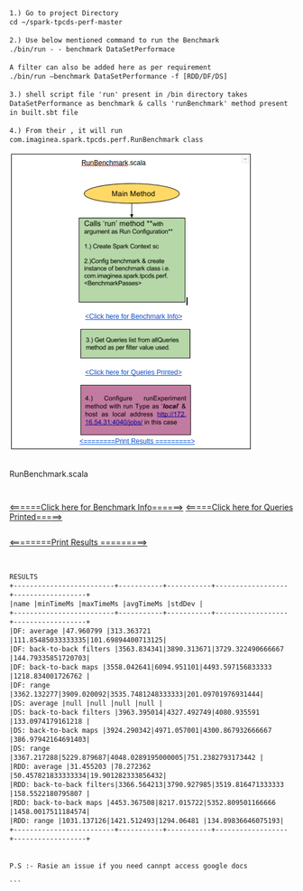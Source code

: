 ```
	 	 	


1.) Go to project Directory
cd ~/spark-tpcds-perf-master

2.) Use below mentioned command to run the Benchmark
./bin/run - - benchmark DataSetPerformace

A filter can also be added here as per requirement
./bin/run –benchmark DataSetPerformance -f [RDD/DF/DS]

3.) shell script file 'run' present in /bin directory takes DataSetPerformance as benchmark & calls 'runBenchmark' method present in built.sbt file

4.) From their , it will run com.imaginea.spark.tpcds.perf.RunBenchmark class

```
![alt tag](https://github.com/scharanjit/spark-tpcds-perf-master/blob/master/image.png)
```
```` 
RunBenchmark.scala
```
```` 


```
````                              


[<======Click here for Benchmark Info======>](https://docs.google.com/document/d/18iJqSMsXEpuVeKIrG5XwoFhsGJyopI3h0_AA_0CpNPc/edit)
[<=====Click here for Queries Printed=====>](https://docs.google.com/document/d/1V5GycG8MgLG5G_YxpKzPCfrL6eD6ZpyxI_hQ63_S3aU/edit)

   ```
   ````                                
[<========Print Results =========>](https://docs.google.com/document/d/10PqpW7YJC07cngoWTTg5BrURV5WNxmdG1tVLihdoyCI/edit)

```
```` 



````

RESULTS
+-------------------------+-----------+-----------+------------------+------------------+
|name |minTimeMs |maxTimeMs |avgTimeMs |stdDev |
+-------------------------+-----------+-----------+------------------+------------------+
|DF: average |47.960799 |313.363721 |111.85485033333335|101.69894400713125|
|DF: back-to-back filters |3563.834341|3890.313671|3729.322490666667 |144.79335851720703|
|DF: back-to-back maps |3558.042641|6094.951101|4493.597156833333 |1218.834001726762 |
|DF: range |3362.132277|3909.020092|3535.7481248333333|201.09701976931444|
|DS: average |null |null |null |null |
|DS: back-to-back filters |3963.395014|4327.492749|4080.935591 |133.0974179161218 |
|DS: back-to-back maps |3924.290342|4971.057001|4300.867932666667 |386.97942164691403|
|DS: range |3367.217288|5229.879687|4048.0289195000005|751.2382793173442 |
|RDD: average |31.455203 |78.272362 |50.457821833333334|19.901282333856432|
|RDD: back-to-back filters|3366.564213|3790.927985|3519.816471333333 |158.5522180795807 |
|RDD: back-to-back maps |4453.367508|8217.015722|5352.809501166666 |1458.0017511184574|
|RDD: range |1031.137126|1421.512493|1294.06481 |134.89836646075193|
+-------------------------+-----------+-----------+------------------+------------------+


P.S :- Rasie an issue if you need cannpt access google docs

```